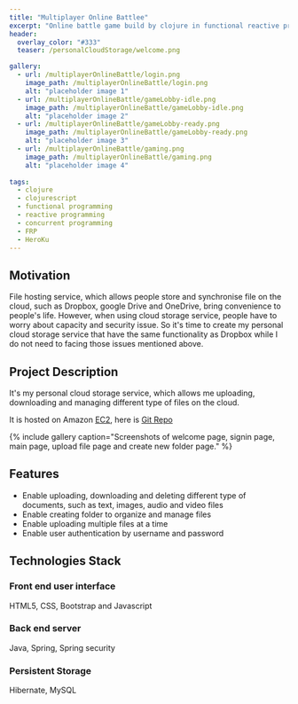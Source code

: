 ```yaml
---
title: "Multiplayer Online Battlee"
excerpt: "Online battle game build by clojure in functional reactive programming"
header:
  overlay_color: "#333"
  teaser: /personalCloudStorage/welcome.png 

gallery:
  - url: /multiplayerOnlineBattle/login.png
    image_path: /multiplayerOnlineBattle/login.png
    alt: "placeholder image 1"
  - url: /multiplayerOnlineBattle/gameLobby-idle.png
    image_path: /multiplayerOnlineBattle/gameLobby-idle.png
    alt: "placeholder image 2"
  - url: /multiplayerOnlineBattle/gameLobby-ready.png
    image_path: /multiplayerOnlineBattle/gameLobby-ready.png
    alt: "placeholder image 3"
  - url: /multiplayerOnlineBattle/gaming.png
    image_path: /multiplayerOnlineBattle/gaming.png
    alt: "placeholder image 4"   
   
tags: 
  - clojure
  - clojurescript
  - functional programming
  - reactive programming
  - concurrent programming
  - FRP
  - HeroKu
---
```


## Motivation

File hosting service, which allows people store and synchronise file on the cloud, such as Dropbox, google Drive and OneDrive, bring convenience to people's life.
 However, when using cloud storage service, people have to worry about capacity and security issue. So it's time to create my personal cloud storage
  service that have the same functionality as Dropbox while I do not need to facing those issues mentioned above.

## Project Description 

 It's my personal cloud storage service, which allows me uploading, downloading and managing different type of files on the cloud.

 It is hosted on Amazon [EC2](https://www.google.com), here is [Git Repo](https://github.com/jiangxiaoyong/Personal-Cloud-Storage)

{% include gallery caption="Screenshots of welcome page, signin page, main page, upload file page and create new folder page." %}

## Features

 * Enable uploading, downloading and deleting different type of documents, such as text, images, audio and video files
 * Enable creating folder to organize and manage files
 * Enable uploading multiple files at a time
 * Enable user authentication by username and password 
 
## Technologies Stack

### Front end user interface

HTML5, CSS, Bootstrap and Javascript

### Back end server

Java, Spring, Spring security

### Persistent Storage

Hibernate, MySQL 


